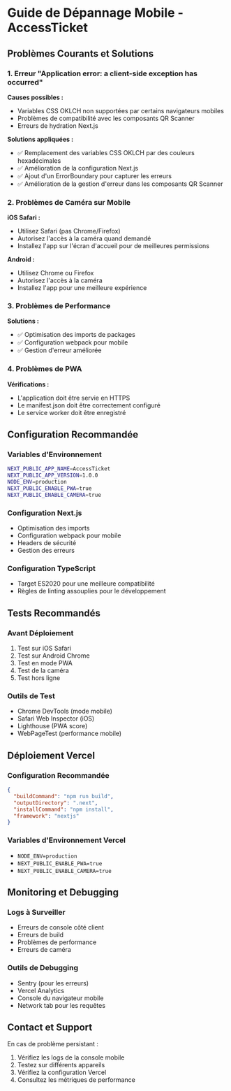 # Guide de Dépannage Mobile - AccessTicket

## Problèmes Courants et Solutions

### 1. Erreur "Application error: a client-side exception has occurred"

**Causes possibles :**
- Variables CSS OKLCH non supportées par certains navigateurs mobiles
- Problèmes de compatibilité avec les composants QR Scanner
- Erreurs de hydration Next.js

**Solutions appliquées :**
- ✅ Remplacement des variables CSS OKLCH par des couleurs hexadécimales
- ✅ Amélioration de la configuration Next.js
- ✅ Ajout d'un ErrorBoundary pour capturer les erreurs
- ✅ Amélioration de la gestion d'erreur dans les composants QR Scanner

### 2. Problèmes de Caméra sur Mobile

**iOS Safari :**
- Utilisez Safari (pas Chrome/Firefox)
- Autorisez l'accès à la caméra quand demandé
- Installez l'app sur l'écran d'accueil pour de meilleures permissions

**Android :**
- Utilisez Chrome ou Firefox
- Autorisez l'accès à la caméra
- Installez l'app pour une meilleure expérience

### 3. Problèmes de Performance

**Solutions :**
- ✅ Optimisation des imports de packages
- ✅ Configuration webpack pour mobile
- ✅ Gestion d'erreur améliorée

### 4. Problèmes de PWA

**Vérifications :**
- L'application doit être servie en HTTPS
- Le manifest.json doit être correctement configuré
- Le service worker doit être enregistré

## Configuration Recommandée

### Variables d'Environnement
```bash
NEXT_PUBLIC_APP_NAME=AccessTicket
NEXT_PUBLIC_APP_VERSION=1.0.0
NODE_ENV=production
NEXT_PUBLIC_ENABLE_PWA=true
NEXT_PUBLIC_ENABLE_CAMERA=true
```

### Configuration Next.js
- Optimisation des imports
- Configuration webpack pour mobile
- Headers de sécurité
- Gestion des erreurs

### Configuration TypeScript
- Target ES2020 pour une meilleure compatibilité
- Règles de linting assouplies pour le développement

## Tests Recommandés

### Avant Déploiement
1. Test sur iOS Safari
2. Test sur Android Chrome
3. Test en mode PWA
4. Test de la caméra
5. Test hors ligne

### Outils de Test
- Chrome DevTools (mode mobile)
- Safari Web Inspector (iOS)
- Lighthouse (PWA score)
- WebPageTest (performance mobile)

## Déploiement Vercel

### Configuration Recommandée
```json
{
  "buildCommand": "npm run build",
  "outputDirectory": ".next",
  "installCommand": "npm install",
  "framework": "nextjs"
}
```

### Variables d'Environnement Vercel
- `NODE_ENV=production`
- `NEXT_PUBLIC_ENABLE_PWA=true`
- `NEXT_PUBLIC_ENABLE_CAMERA=true`

## Monitoring et Debugging

### Logs à Surveiller
- Erreurs de console côté client
- Erreurs de build
- Problèmes de performance
- Erreurs de caméra

### Outils de Debugging
- Sentry (pour les erreurs)
- Vercel Analytics
- Console du navigateur mobile
- Network tab pour les requêtes

## Contact et Support

En cas de problème persistant :
1. Vérifiez les logs de la console mobile
2. Testez sur différents appareils
3. Vérifiez la configuration Vercel
4. Consultez les métriques de performance 